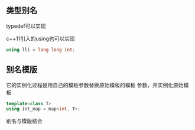 
## 类型别名

typedef可以实现

c++11引入的using也可以实现
```cpp
using lli = long long int;
```
## 别名模版

它的实例化过程是用自己的模板参数替换原始模板的模板 参数，并实例化原始模板
```cpp
template<class T> 
using int_map = map<int, T>;
```

别名与模版结合

